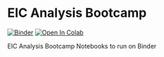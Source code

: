 # EIC Analysis Bootcamp

[![Binder](https://mybinder.org/badge_logo.svg)](https://mybinder.org/v2/gh/wdconinc/eic-analysis-bootcamp/main) [![Open In Colab](https://colab.research.google.com/assets/colab-badge.svg)](https://colab.research.google.com/github/wdconinc/eic-analysis-bootcamp/)

EIC Analysis Bootcamp Notebooks to run on Binder
